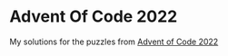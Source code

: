 # Advent Of Code 2022
My solutions for the puzzles from [Advent of Code 2022](https://adventofcode.com/2022)
